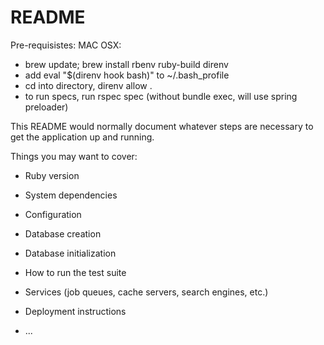 # README

Pre-requisistes:
MAC OSX:
* brew update; brew install rbenv ruby-build direnv
* add eval "$(direnv hook bash)" to ~/.bash_profile
* cd into directory, direnv allow .
* to run specs, run rspec spec (without bundle exec, will use spring preloader)

This README would normally document whatever steps are necessary to get the
application up and running.

Things you may want to cover:

* Ruby version

* System dependencies

* Configuration

* Database creation

* Database initialization

* How to run the test suite

* Services (job queues, cache servers, search engines, etc.)

* Deployment instructions

* ...
